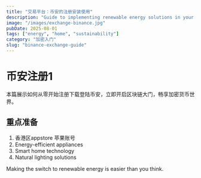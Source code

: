 ```yaml
---
title: "交易平台：币安的注册安装使用"
description: "Guide to implementing renewable energy solutions in your home."
image: "/images/exchange-binance.jpg"
pubDate: 2025-08-01
tags: ["energy", "home", "sustainability"]
category: "加密入门"
slug: "binance-exchange-guide"
---
```


# 币安注册1
本篇展示如何从零开始注册下载登陆币安，立即开启区块链大门，畅享加密货币世界。  
## 重点准备

1. 香港区appstore 苹果账号
2. Energy-efficient appliances
3. Smart home technology
4. Natural lighting solutions

Making the switch to renewable energy is easier than you think.